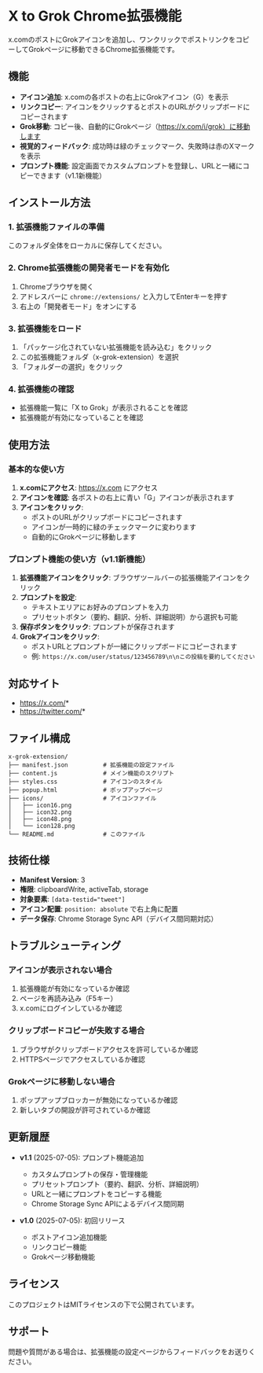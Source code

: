 # X to Grok Chrome拡張機能

x.comのポストにGrokアイコンを追加し、ワンクリックでポストリンクをコピーしてGrokページに移動できるChrome拡張機能です。

## 機能

- **アイコン追加**: x.comの各ポストの右上にGrokアイコン（G）を表示
- **リンクコピー**: アイコンをクリックするとポストのURLがクリップボードにコピーされます
- **Grok移動**: コピー後、自動的にGrokページ（https://x.com/i/grok）に移動します
- **視覚的フィードバック**: 成功時は緑のチェックマーク、失敗時は赤のXマークを表示
- **プロンプト機能**: 設定画面でカスタムプロンプトを登録し、URLと一緒にコピーできます（v1.1新機能）

## インストール方法

### 1. 拡張機能ファイルの準備
このフォルダ全体をローカルに保存してください。

### 2. Chrome拡張機能の開発者モードを有効化
1. Chromeブラウザを開く
2. アドレスバーに `chrome://extensions/` と入力してEnterキーを押す
3. 右上の「開発者モード」をオンにする

### 3. 拡張機能をロード
1. 「パッケージ化されていない拡張機能を読み込む」をクリック
2. この拡張機能フォルダ（x-grok-extension）を選択
3. 「フォルダーの選択」をクリック

### 4. 拡張機能の確認
- 拡張機能一覧に「X to Grok」が表示されることを確認
- 拡張機能が有効になっていることを確認

## 使用方法

### 基本的な使い方
1. **x.comにアクセス**: https://x.com にアクセス
2. **アイコンを確認**: 各ポストの右上に青い「G」アイコンが表示されます
3. **アイコンをクリック**: 
   - ポストのURLがクリップボードにコピーされます
   - アイコンが一時的に緑のチェックマークに変わります
   - 自動的にGrokページに移動します

### プロンプト機能の使い方（v1.1新機能）
1. **拡張機能アイコンをクリック**: ブラウザツールバーの拡張機能アイコンをクリック
2. **プロンプトを設定**: 
   - テキストエリアにお好みのプロンプトを入力
   - プリセットボタン（要約、翻訳、分析、詳細説明）から選択も可能
3. **保存ボタンをクリック**: プロンプトが保存されます
4. **Grokアイコンをクリック**: 
   - ポストURLとプロンプトが一緒にクリップボードにコピーされます
   - 例: `https://x.com/user/status/123456789\n\nこの投稿を要約してください`

## 対応サイト

- https://x.com/*
- https://twitter.com/*

## ファイル構成

```
x-grok-extension/
├── manifest.json          # 拡張機能の設定ファイル
├── content.js             # メイン機能のスクリプト
├── styles.css             # アイコンのスタイル
├── popup.html             # ポップアップページ
├── icons/                 # アイコンファイル
│   ├── icon16.png
│   ├── icon32.png
│   ├── icon48.png
│   └── icon128.png
└── README.md              # このファイル
```

## 技術仕様

- **Manifest Version**: 3
- **権限**: clipboardWrite, activeTab, storage
- **対象要素**: `[data-testid="tweet"]`
- **アイコン配置**: `position: absolute` で右上角に配置
- **データ保存**: Chrome Storage Sync API（デバイス間同期対応）

## トラブルシューティング

### アイコンが表示されない場合
1. 拡張機能が有効になっているか確認
2. ページを再読み込み（F5キー）
3. x.comにログインしているか確認

### クリップボードコピーが失敗する場合
1. ブラウザがクリップボードアクセスを許可しているか確認
2. HTTPSページでアクセスしているか確認

### Grokページに移動しない場合
1. ポップアップブロッカーが無効になっているか確認
2. 新しいタブの開設が許可されているか確認

## 更新履歴

- **v1.1** (2025-07-05): プロンプト機能追加
  - カスタムプロンプトの保存・管理機能
  - プリセットプロンプト（要約、翻訳、分析、詳細説明）
  - URLと一緒にプロンプトをコピーする機能
  - Chrome Storage Sync APIによるデバイス間同期

- **v1.0** (2025-07-05): 初回リリース
  - ポストアイコン追加機能
  - リンクコピー機能
  - Grokページ移動機能

## ライセンス

このプロジェクトはMITライセンスの下で公開されています。

## サポート

問題や質問がある場合は、拡張機能の設定ページからフィードバックをお送りください。


